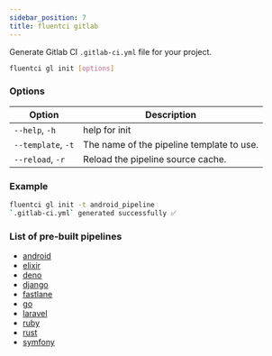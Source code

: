 ```yaml
---
sidebar_position: 7
title: fluentci gitlab
---
```


Generate Gitlab CI `.gitlab-ci.yml` file for your project.

```bash
fluentci gl init [options]
```

### Options

| Option             | Description                               |
| ------------------ | ----------------------------------------- |
| `--help`, `-h`     | help for init                             |
| `--template`, `-t` | The name of the pipeline template to use. |
| `--reload`, `-r`   | Reload the pipeline source cache.         |

### Example

```bash
fluentci gl init -t android_pipeline
`.gitlab-ci.yml` generated successfully ✅
```

### List of pre-built pipelines

- [android](https://github.com/fluent-ci-templates/android-pipeline)
- [elixir](https://github.com/fluent-ci-templates/elixir-pipeline)
- [deno](https://github.com/fluent-ci-templates/deno-pipeline)
- [django](https://github.com/fluent-ci-templates/django-pipeline)
- [fastlane](https://github.com/fluent-ci-templates/fastlane-pipeline)
- [go](https://github.com/fluent-ci-templates/go-pipeline)
- [laravel](https://github.com/fluent-ci-templates/laravel-pipeline)
- [ruby](https://github.com/fluent-ci-templates/ruby-pipeline)
- [rust](https://github.com/fluent-ci-templates/rust-pipeline)
- [symfony](https://github.com/fluent-ci-templates/symfony-pipeline)


